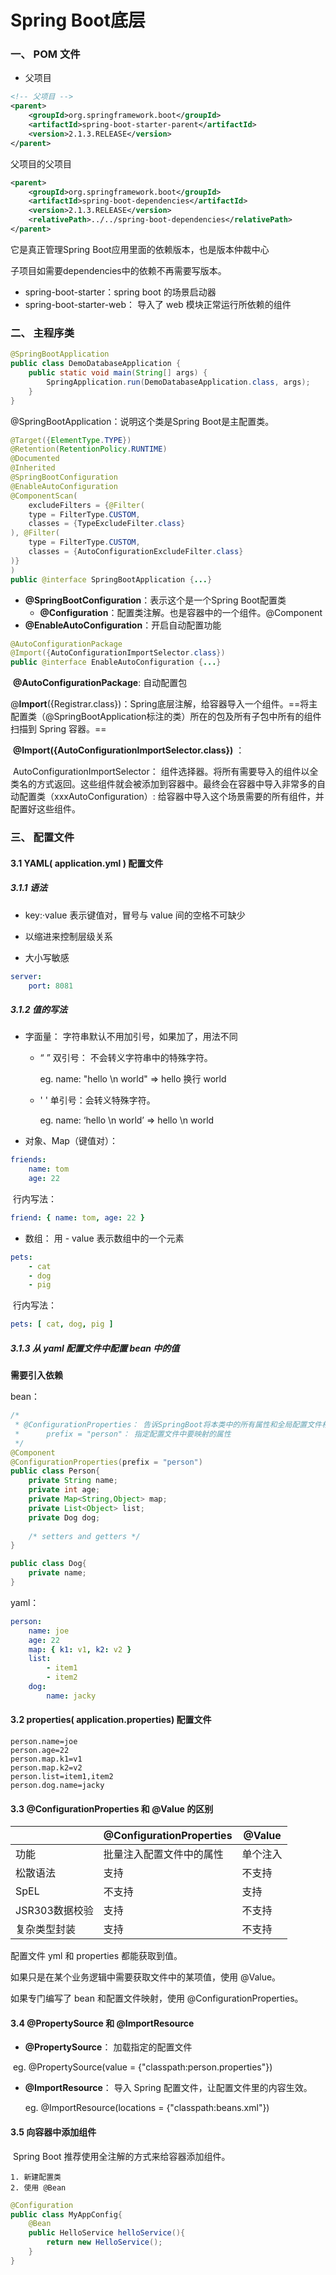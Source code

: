 # Spring Boot底层

### 一、 POM 文件

* 父项目

~~~xml
<!-- 父项目 -->
<parent>
	<groupId>org.springframework.boot</groupId>
    <artifactId>spring-boot-starter-parent</artifactId>
	<version>2.1.3.RELEASE</version>
</parent>
~~~

父项目的父项目

~~~xml
<parent>
	<groupId>org.springframework.boot</groupId>
	<artifactId>spring-boot-dependencies</artifactId>
	<version>2.1.3.RELEASE</version>
	<relativePath>../../spring-boot-dependencies</relativePath>
</parent>
~~~

它是真正管理Spring Boot应用里面的依赖版本，也是版本仲裁中心

子项目如需要dependencies中的依赖不再需要写版本。



- spring-boot-starter：spring boot 的场景启动器
- spring-boot-starter-web： 导入了 web 模块正常运行所依赖的组件



### 二、 主程序类

~~~java
@SpringBootApplication
public class DemoDatabaseApplication {
    public static void main(String[] args) {
        SpringApplication.run(DemoDatabaseApplication.class, args);
    }
}
~~~

@SpringBootApplication：说明这个类是Spring Boot是主配置类。 

~~~java
@Target({ElementType.TYPE})
@Retention(RetentionPolicy.RUNTIME)
@Documented
@Inherited
@SpringBootConfiguration
@EnableAutoConfiguration
@ComponentScan(
    excludeFilters = {@Filter(
    type = FilterType.CUSTOM,
    classes = {TypeExcludeFilter.class}
), @Filter(
    type = FilterType.CUSTOM,
    classes = {AutoConfigurationExcludeFilter.class}
)}
)
public @interface SpringBootApplication {...}
~~~

- **@SpringBootConfiguration**：表示这个是一个Spring Boot配置类
  - **@Configuration**：配置类注解。也是容器中的一个组件。@Component
- **@EnableAutoConfiguration**：开启自动配置功能

```java
@AutoConfigurationPackage
@Import({AutoConfigurationImportSelector.class})
public @interface EnableAutoConfiguration {...}
```

​	**@AutoConfigurationPackage**: 自动配置包

​		@**Import**({Registrar.class})：Spring底层注解，给容器导入一个组件。==将主配置类（@SpringBootApplication标注的类）所在的包及所有子包中所有的组件扫描到 Spring 容器。==

​	**@Import({AutoConfigurationImportSelector.class})** ：

​		AutoConfigurationImportSelector： 组件选择器。将所有需要导入的组件以全类名的方式返回。这些组件就会被添加到容器中。最终会在容器中导入非常多的自动配置类（xxxAutoConfiguration）: 给容器中导入这个场景需要的所有组件，并配置好这些组件。



### 三、 配置文件

#### 3.1  YAML( application.yml ) 配置文件

##### 3.1.1  语法

- key:·value  表示键值对，冒号与 value 间的空格不可缺少

- 以缩进来控制层级关系
- 大小写敏感

```yaml
server:
	port: 8081
```

##### 3.1.2  值的写法

- 字面量： 字符串默认不用加引号，如果加了，用法不同

  - “ ” 双引号： 不会转义字符串中的特殊字符。

    eg.  name: "hello \n world"   =>  hello 换行  world

  - ' ' 单引号：会转义特殊字符。

    eg.  name: ‘hello \n world’  =>  hello \n world

- 对象、Map（键值对）：

```yaml
friends:
	name: tom
	age: 22
```

​	行内写法：

```yaml
friend: { name: tom, age: 22 }
```

- 数组： 用 - value 表示数组中的一个元素

```yaml
pets: 
	- cat
	- dog
	- pig
```

​	行内写法：

```yaml
pets: [ cat, dog, pig ]
```

##### 3.1.3  从 yaml 配置文件中配置 bean 中的值

**需要引入依赖**

bean：

```java
/*
 * @ConfigurationProperties： 告诉SpringBoot将本类中的所有属性和全局配置文件相关的配置进行绑定。
 *		prefix = "person"： 指定配置文件中要映射的属性 
 */
@Component
@ConfigurationProperties(prefix = "person")
public class Person{
    private String name;
    private int age;
    private Map<String,Object> map;
    private List<Object> list;
    private Dog dog;
    
    /* setters and getters */ 
}

public class Dog{
    private name;  
}
```

yaml：

```yaml
person: 
	name: joe
	age: 22
	map: { k1: v1, k2: v2 }
	list: 
		- item1
		- item2
	dog: 
		name: jacky
```

#### 3.2  properties( application.properties) 配置文件

```properties
person.name=joe
person.age=22
person.map.k1=v1
person.map.k2=v2
person.list=item1,item2
person.dog.name=jacky
```

#### 3.3  @ConfigurationProperties 和 @Value 的区别

|                | @ConfigurationProperties | @Value   |
| -------------- | ------------------------ | -------- |
| 功能           | 批量注入配置文件中的属性 | 单个注入 |
| 松散语法       | 支持                     | 不支持   |
| SpEL           | 不支持                   | 支持     |
| JSR303数据校验 | 支持                     | 不支持   |
| 复杂类型封装   | 支持                     | 不支持   |

配置文件 yml 和 properties 都能获取到值。

如果只是在某个业务逻辑中需要获取文件中的某项值，使用 @Value。

如果专门编写了 bean 和配置文件映射，使用 @ConfigurationProperties。

#### 3.4  @PropertySource 和 @ImportResource

- **@PropertySource**： 加载指定的配置文件

​	eg.  @PropertySource(value = {"classpath:person.properties"})

- **@ImportResource**： 导入 Spring 配置文件，让配置文件里的内容生效。

  eg.  @ImportResource(locations = {"classpath:beans.xml"})

#### 3.5  向容器中添加组件

​	Spring Boot 推荐使用全注解的方式来给容器添加组件。

 	1. 新建配置类
 	2. 使用 @Bean

~~~java
@Configuration
public class MyAppConfig{
    @Bean
    public HelloService helloService(){
        return new HelloService();
    }
}
~~~

